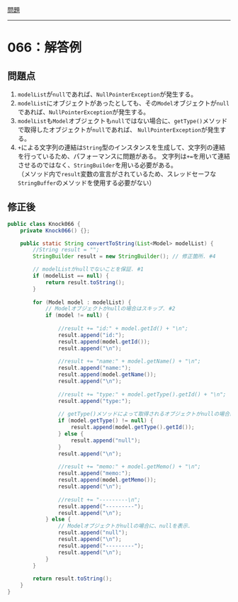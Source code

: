 [問題](../README.md)

***
# 066：解答例
## 問題点
1. `modelList`が`null`であれば、`NullPointerException`が発生する。
1. `modelList`にオブジェクトがあったとしても、その`Model`オブジェクトが`null`であれば、`NullPointerException`が発生する。
1. `modelList`も`Model`オブジェクトも`null`ではない場合に、`getType()`メソッドで取得したオブジェクトが`null`であれば、
`NullPointerException`が発生する。
1. `+`による文字列の連結は`String`型のインスタンスを生成して、文字列の連結を行っているため、パフォーマンスに問題がある。
文字列は`+=`を用いて連結させるのではなく、`StringBuilder`を用いる必要がある。  
（メソッド内で`result`変数の宣言がされているため、スレッドセーフな`StringBuffer`のメソッドを使用する必要がない）

## 修正後
```java
public class Knock066 {
    private Knock066() {};

    public static String convertToString(List<Model> modelList) {
        //String result = "";
        StringBuilder result = new StringBuilder(); // 修正箇所. #4

        // modelListがnullでないことを保証. #1
        if (modelList == null) {
            return result.toString();
        }
               
        for (Model model : modelList) {
            // Modelオブジェクトがnullの場合はスキップ. #2
            if (model != null) {
                
                //result += "id:" + model.getId() + "\n";
                result.append("id:");
                result.append(model.getId());
                result.append("\n");
                
                //result += "name:" + model.getName() + "\n";
                result.append("name:");
                result.append(model.getName());
                result.append("\n");
                
                //result += "type:" + model.getType().getId() + "\n";
                result.append("type:");
                
                // getType()メソッドによって取得されるオブジェクトがnullの場合は、nullを表示. #3
                if (model.getType() != null) {
                    result.append(model.getType().getId());
                } else {
                    result.append("null");
                }
                result.append("\n");
                
                //result += "memo:" + model.getMemo() + "\n";
                result.append("memo:");
                result.append(model.getMemo());
                result.append("\n");
                                
                //result += "---------\n";
                result.append("---------");
                result.append("\n");
            } else {
                // Modelオブジェクトがnullの場合に、nullを表示.
                result.append("null");
                result.append("\n");
                result.append("---------");
                result.append("\n");
            }
        }
        
        return result.toString();
    }
}
```
